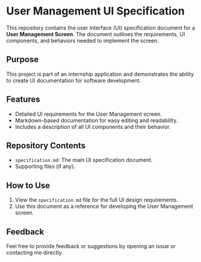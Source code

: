 # User Management UI Specification

This repository contains the user interface (UI) specification document for a **User Management Screen**. The document outlines the requirements, UI components, and behaviors needed to implement the screen.

## Purpose
This project is part of an internship application and demonstrates the ability to create UI documentation for software development.

## Features
- Detailed UI requirements for the User Management screen.
- Markdown-based documentation for easy editing and readability.
- Includes a description of all UI components and their behavior.

## Repository Contents
- `specification.md`: The main UI specification document.
- Supporting files (if any).

## How to Use
1. View the `specification.md` file for the full UI design requirements.
2. Use this document as a reference for developing the User Management screen.

## Feedback
Feel free to provide feedback or suggestions by opening an issue or contacting me directly.
